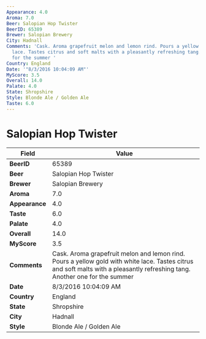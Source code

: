 ```yaml
---
Appearance: 4.0
Aroma: 7.0
Beer: Salopian Hop Twister
BeerID: 65389
Brewer: Salopian Brewery
City: Hadnall
Comments: 'Cask. Aroma grapefruit melon and lemon rind. Pours a yellow gold with white
  lace. Tastes citrus and soft malts with a pleasantly refreshing tang. Another one
  for the summer '
Country: England
Date: '"8/3/2016 10:04:09 AM"'
MyScore: 3.5
Overall: 14.0
Palate: 4.0
State: Shropshire
Style: Blonde Ale / Golden Ale
Taste: 6.0
---
```


# Salopian Hop Twister

| Field         | Value |
|---------------|-------|
| **BeerID** | 65389 |
| **Beer** | Salopian Hop Twister |
| **Brewer** | Salopian Brewery |
| **Aroma** | 7.0 |
| **Appearance** | 4.0 |
| **Taste** | 6.0 |
| **Palate** | 4.0 |
| **Overall** | 14.0 |
| **MyScore** | 3.5 |
| **Comments** | Cask. Aroma grapefruit melon and lemon rind. Pours a yellow gold with white lace. Tastes citrus and soft malts with a pleasantly refreshing tang. Another one for the summer  |
| **Date** | 8/3/2016 10:04:09 AM |
| **Country** | England |
| **State** | Shropshire |
| **City** | Hadnall |
| **Style** | Blonde Ale / Golden Ale |
